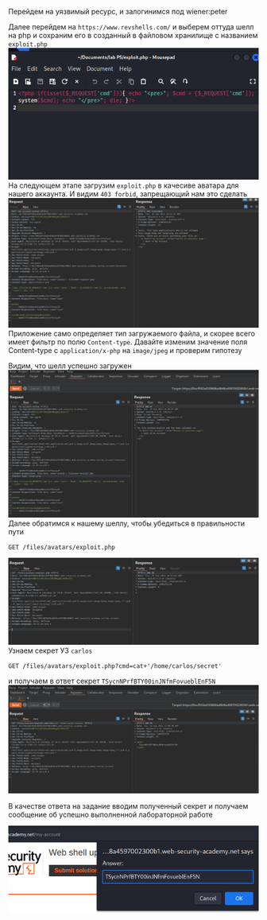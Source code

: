Перейдем на уязвимый ресурс, и залогинимся под wiener:peter 

Далее перейдем на `https://www.revshells.com/` и выберем оттуда шелл на php и сохраним его в созданный в файловом хранилище с названием `exploit.php`
![img](https://github.com/adyatlove/PortSwiggerAcademy/blob/main/8.%20File%20upload%20vulnerabilities/2.%20Web%20shell%20upload%20via%20Content-Type%20restriction%20bypass/pics%20for%20walktrough/0.png)
На следующем этапе загрузим `exploit.php` в качесиве аватара для нашего аккаунта.
И видим `403 forbid`, запрещающий нам это сделать
![img](https://github.com/adyatlove/PortSwiggerAcademy/blob/main/8.%20File%20upload%20vulnerabilities/2.%20Web%20shell%20upload%20via%20Content-Type%20restriction%20bypass/pics%20for%20walktrough/1.png)
Приложение само определяет тип загружаемого файла, и скорее всего имеет фильтр по полю `Content-type`. Давайте изменим значение поля Content-type с `application/x-php` на `image/jpeg` и проверим гипотезу

Видим, что шелл успешно загружен
![img](https://github.com/adyatlove/PortSwiggerAcademy/blob/main/8.%20File%20upload%20vulnerabilities/2.%20Web%20shell%20upload%20via%20Content-Type%20restriction%20bypass/pics%20for%20walktrough/2.png)
Далее обратимся к нашему шеллу, чтобы убедиться в правильности пути
```
GET /files/avatars/exploit.php
```
![img](https://github.com/adyatlove/PortSwiggerAcademy/blob/main/8.%20File%20upload%20vulnerabilities/2.%20Web%20shell%20upload%20via%20Content-Type%20restriction%20bypass/pics%20for%20walktrough/3.png)
Узнаем секрет УЗ `carlos`
```
GET /files/avatars/exploit.php?cmd=cat+'/home/carlos/secret'
```
и получаем в ответ  секрет
`TSycnNPrfBTY00inJNfmFovueblEnF5N`
![img](https://github.com/adyatlove/PortSwiggerAcademy/blob/main/8.%20File%20upload%20vulnerabilities/2.%20Web%20shell%20upload%20via%20Content-Type%20restriction%20bypass/pics%20for%20walktrough/4.png)

В качестве ответа на задание вводим полученный секрет и получаем сообщение об успешно выполненной лабораторной работе

![img](https://github.com/adyatlove/PortSwiggerAcademy/blob/main/8.%20File%20upload%20vulnerabilities/2.%20Web%20shell%20upload%20via%20Content-Type%20restriction%20bypass/pics%20for%20walktrough/5.png)

